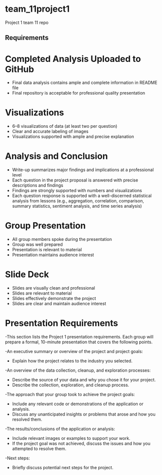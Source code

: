 # team_11project1
Project 1 team 11 repo


## Requirements

# Completed Analysis Uploaded to GitHub
- Final data analysis contains ample and complete information in README file
- Final repository is acceptable for professional quality presentation

# Visualizations
- 6–8 visualizations of data (at least two per question)
- Clear and accurate labeling of images
- Visualizations supported with ample and precise explanation

# Analysis and Conclusion
- Write-up summarizes major findings and implications at a professional level
- Each question in the project proposal is answered with precise descriptions and findings
- Findings are strongly supported with numbers and visualizations
- Each question response is supported with a well-discerned statistical analysis from lessons (e.g., aggregation, correlation, comparison, summary statistics, sentiment analysis, and time series analysis)

# Group Presentation
- All group members spoke during the presentation
- Group was well prepared
- Presentation is relevant to material
- Presentation maintains audience interest

# Slide Deck
- Slides are visually clean and professional
- Slides are relevant to material
- Slides effectively demonstrate the project
- Slides are clear and maintain audience interest

# Presentation Requirements
-This section lists the Project 1 presentation requirements. Each group will prepare a formal, 10-minute presentation that covers the following points.

-An executive summary or overview of the project and project goals:
* Explain how the project relates to the industry you selected.

-An overview of the data collection, cleanup, and exploration processes:
* Describe the source of your data and why you chose it for your project.
* Describe the collection, exploration, and cleanup process.

-The approach that your group took to achieve the project goals:
* Include any relevant code or demonstrations of the application or analysis.
* Discuss any unanticipated insights or problems that arose and how you resolved them.

-The results/conclusions of the application or analysis:
* Include relevant images or examples to support your work.
* If the project goal was not achieved, discuss the issues and how you attempted to resolve them.

-Next steps:
* Briefly discuss potential next steps for the project.
